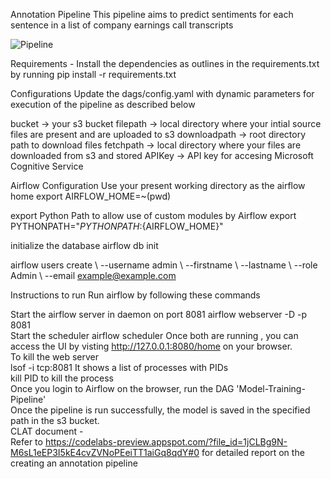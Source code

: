 Annotation Pipeline
This pipeline aims to predict sentiments for each sentence in a list of company earnings call transcripts

![Pipeline](/images/pipeline.png)

Requirements -
Install the dependencies as outlines in the requirements.txt by running pip install -r requirements.txt

Configurations
Update the dags/config.yaml with dynamic parameters for execution of the pipeline as described below

bucket -> your s3 bucket
filepath -> local directory where your intial source files are present and are uploaded to s3
downloadpath -> root directory path to download files
fetchpath -> local directory where your files are downloaded from s3 and stored
APIKey -> API key for accesing Microsoft Cognitive Service 

Airflow Configuration
Use your present working directory as the airflow home export AIRFLOW_HOME=~(pwd)

export Python Path to allow use of custom modules by Airflow export PYTHONPATH="${PYTHONPATH}:${AIRFLOW_HOME}"

initialize the database airflow db init

airflow users create \ --username admin \ --firstname <YourName> \ --lastname <YourLastName> \ --role Admin \ --email example@example.com

Instructions to run
Run airflow by following these commands

Start the airflow server in daemon on port 8081 airflow webserver -D -p 8081 <br/>
Start the scheduler airflow scheduler Once both are running , you can access the UI by visting http://127.0.0.1:8080/home on your browser. <br/>
To kill the web server <br/>
lsof -i tcp:8081 It shows a list of processes with PIDs <br/>
kill PID to kill the process <br/>
Once you login to Airflow on the browser, run the DAG 'Model-Training-Pipeline' <br/>
Once the pipeline is run successfully, the model is saved in the specified path in the s3 bucket. <br/>
CLAT document - <br/>
Refer to https://codelabs-preview.appspot.com/?file_id=1jCLBg9N-M6sL1eEP3I5kE4cvZVNoPEeiTT1aiGq8qdY#0 for detailed report on the creating an annotation pipeline

